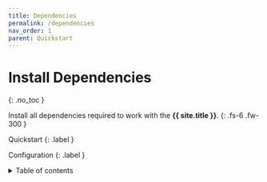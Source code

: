 ```yaml
---
title: Dependencies
permalink: /dependencies
nav_order: 1
parent: Quickstart
---
```


# Install Dependencies
{: .no_toc }

Install all dependencies required to work with the __{{ site.title }}__.
{: .fs-6 .fw-300 }

Quickstart
{: .label }

Configuration
{: .label }

<details markdown="block">
  <summary>
    Table of contents
  </summary>
  {: .text-delta }
1. TOC
{:toc}
</details>